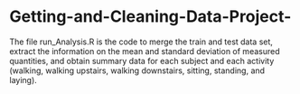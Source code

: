 Getting-and-Cleaning-Data-Project-
==================================

The file run_Analysis.R is the code to merge the train and test data set, extract the information on the mean and 
standard deviation of measured quantities, and obtain summary data for each subject and each activity (walking, walking upstairs, walking downstairs, sitting, standing, and laying).
